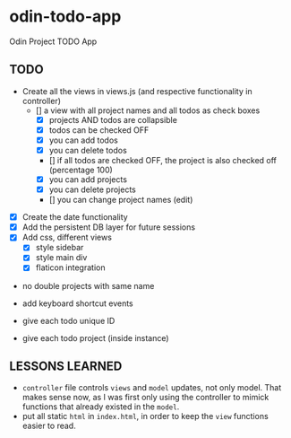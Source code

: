 # odin-todo-app

Odin Project TODO App

## TODO

- Create all the views in views.js (and respective functionality in controller)
  - [] a view with all project names and all todos as check boxes
    - [x] projects AND todos are collapsible
    - [x] todos can be checked OFF
    - [x] you can add todos
    - [x] you can delete todos
    - [] if all todos are checked OFF, the project is also checked off (percentage 100)
    - [x] you can add projects
    - [x] you can delete projects
    - [] you can change project names (edit)
- [x] Create the date functionality
- [x] Add the persistent DB layer for future sessions
- [x] Add css, different views
  - [x] style sidebar
  - [x] style main div
  - [x] flaticon integration
- no double projects with same name
- add keyboard shortcut events

- give each todo unique ID
- give each todo project (inside instance)

## LESSONS LEARNED

- `controller` file controls `views` and `model` updates, not only model. That
  makes sense now, as I was first only using the controller to mimick functions
  that already existed in the `model`.
- put all static `html` in `index.html`, in order to keep the `view` functions easier to read.
